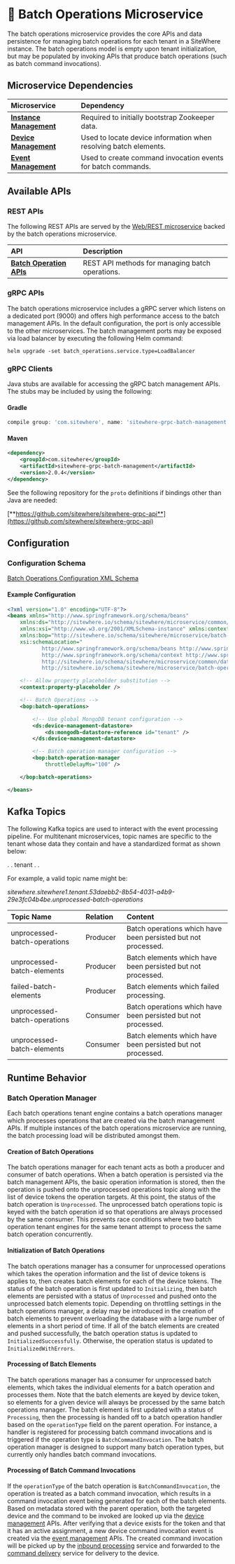 # :book: Batch Operations Microservice

<Seo/>

<MicroserviceBadge text="Multitenant Microservice" type="multitenant"/>
The batch operations microservice provides the core APIs and data persistence
for managing batch operations for each tenant in a SiteWhere instance. The batch operations
model is empty upon tenant initialization, but may be populated by invoking APIs that
produce batch operations (such as batch command invocations).

## Microservice Dependencies

| Microservice                                       | Dependency                                                       |
| :------------------------------------------------- | :--------------------------------------------------------------- |
| **[Instance Management](../instance-management/)** | Required to initially bootstrap Zookeeper data.                  |
| **[Device Management](../device-management/)**     | Used to locate device information when resolving batch elements. |
| **[Event Management](../event-management/)**       | Used to create command invocation events for batch commands.     |

## Available APIs

### REST APIs

The following REST APIs are served by the [Web/REST microservice](../web-rest/) backed by the batch
operations microservice.

| API                                                                                   | Description                                     |
| :------------------------------------------------------------------------------------ | :---------------------------------------------- |
| [**Batch Operation APIs**](http://sitewhere.io/docs/2.1.0/api2/#tag/batch-operations) | REST API methods for managing batch operations. |

### gRPC APIs

The batch operations microservice includes a gRPC server which listens on a dedicated port
(9000) and offers high performance access to the batch management APIs. In the default
configuration, the port is only accessible to the other microservices. The batch management
ports may be exposed via load balancer by executing the following Helm command:

`helm upgrade -set batch_operations.service.type=LoadBalancer`

### gRPC Clients

Java stubs are available for accessing the gRPC batch management APIs. The stubs
may be included by using the following:

#### Gradle

```groovy
compile group: 'com.sitewhere', name: 'sitewhere-grpc-batch-management', version: '2.0.4'
```

#### Maven

```xml
<dependency>
    <groupId>com.sitewhere</groupId>
    <artifactId>sitewhere-grpc-batch-management</artifactId>
    <version>2.0.4</version>
</dependency>
```

See the following repository for
the `proto` definitions if bindings other than Java are needed:

[**https://github.com/sitewhere/sitewhere-grpc-api**](https://github.com/sitewhere/sitewhere-grpc-api)

## Configuration

### Configuration Schema

[Batch Operations Configuration XML Schema](https://sitewhere.io/schema/sitewhere/microservice/batch-operations/current/batch-operations.xsd)

#### Example Configuration

```xml
<?xml version="1.0" encoding="UTF-8"?>
<beans xmlns="http://www.springframework.org/schema/beans"
	xmlns:ds="http://sitewhere.io/schema/sitewhere/microservice/common/datastore"
	xmlns:xsi="http://www.w3.org/2001/XMLSchema-instance" xmlns:context="http://www.springframework.org/schema/context"
	xmlns:bop="http://sitewhere.io/schema/sitewhere/microservice/batch-operations"
	xsi:schemaLocation="
           http://www.springframework.org/schema/beans http://www.springframework.org/schema/beans/spring-beans-3.1.xsd
           http://www.springframework.org/schema/context http://www.springframework.org/schema/context/spring-context-3.1.xsd
           http://sitewhere.io/schema/sitewhere/microservice/common/datastore http://sitewhere.io/schema/sitewhere/microservice/common/current/datastore-common.xsd
           http://sitewhere.io/schema/sitewhere/microservice/batch-operations http://sitewhere.io/schema/sitewhere/microservice/batch-operations/current/batch-operations.xsd">

	<!-- Allow property placeholder substitution -->
	<context:property-placeholder />

	<!-- Batch Operations -->
	<bop:batch-operations>

		<!-- Use global MongoDB tenant configuration -->
		<ds:device-management-datastore>
			<ds:mongodb-datastore-reference id="tenant" />
		</ds:device-management-datastore>

		<!-- Batch operation manager configuration -->
		<bop:batch-operation-manager
			throttleDelayMs="100" />

	</bop:batch-operations>

</beans>
```

## Kafka Topics

The following Kafka topics are used to interact with the event processing pipeline.
For multitenant microservices, topic names are specific to the tenant whose data
they contain and have a standardized format as shown below:

<MicroserviceBadge text="Product Id" type="multitenant"/>. <MicroserviceBadge text="Instance Id" type="multitenant"/>. tenant . <MicroserviceBadge text="Tenant UUID" type="multitenant"/>. <MicroserviceBadge text="Topic Name" type="multitenant"/>

For example, a valid topic name might be:

_sitewhere.sitewhere1.tenant.53daebb2-8b54-4031-a4b9-29e3fc04b4be.unprocessed-batch-operations_

| Topic Name                   | Relation | Content                                                       |
| :--------------------------- | :------- | :------------------------------------------------------------ |
| unprocessed-batch-operations | Producer | Batch operations which have been persisted but not processed. |
| unprocessed-batch-elements   | Producer | Batch elements which have been persisted but not processed.   |
| failed-batch-elements        | Producer | Batch elements which failed processing.                       |
| unprocessed-batch-operations | Consumer | Batch operations which have been persisted but not processed. |
| unprocessed-batch-elements   | Consumer | Batch elements which have been persisted but not processed.   |

## Runtime Behavior

### Batch Operation Manager

Each batch operations tenant engine contains a batch operations manager which processes
operations that are created via the batch management APIs. If multiple instances of the
batch operations microservice are running, the batch processing load will be distributed
amongst them.

#### Creation of Batch Operations

The batch operations manager for each tenant acts as both a producer and consumer of batch
operations. When a batch operation is persisted via the batch management APIs, the basic
operation information is stored, then the operation is pushed onto the unprocessed operations
topic along with the list of device tokens the operation targets. At this point, the status
of the batch operation is `Unprocessed`. The unprocessed batch operations topic is keyed
with the batch operation id so that operations are always processed by the same consumer.
This prevents race conditions where two batch operation tenant engines for the same tenant
attempt to process the same batch operation concurrently.

#### Initialization of Batch Operations

The batch operations manager has a consumer for unprocessed operations which takes the
operation information and the list of device tokens is applies to, then creates batch
elements for each of the device tokens. The status of the batch operation is first updated
to `Initializing`, then batch elements are persisted with a status of `Unprocessed` and
pushed onto the unprocessed batch elements topic. Depending on throttling settings in
the batch operations manager, a delay may be introduced in the creation of batch elements
to prevent overloading the database with a large number of elements in a short period of
time. If all of the batch elements are created and pushed successfully, the batch operation
status is updated to `InitializedSuccessfully`. Otherwise, the operation status is updated
to `InitializedWithErrors`.

#### Processing of Batch Elements

The batch operations manager has a consumer for unprocessed batch elements, which takes
the individual elements for a batch operation and processes them. Note that the batch elements
are keyed by device token, so elements for a given device will always be processed by the
same batch operations manager. The batch element is first updated with a status of
`Processing`, then the processing is handed off to a batch operation handler based on
the `operationType` field on the parent operation. For instance, a handler is registered
for processing batch command invocations and is triggered if the operation type is
`BatchCommandInvocation`. The batch operation manager is designed to support many batch
operation types, but currently only handles batch command invocations.

#### Processing of Batch Command Invocations

If the `operationType` of the batch operation is `BatchCommandInvocation`, the operation is
treated as a batch command invocation, which results in a command invocation event being
generated for each of the batch elements. Based on metadata stored with the parent operation,
both the targeted device and the command to be invoked are looked up via the
[device management](../device-management/) APIs. After verifying that a device exists
for the token and that it has an active assignment, a new device command invocation event
is created via the [event management](../event-management/) APIs. The created command invocation
will be picked up by the [inbound processing](../inbound-processing/) service and forwarded
to the [command delivery](../command-delivery/) service for delivery to the device.
